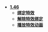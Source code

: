 * [**1.46**](/)
	* [**绑定特效**](/1.46/绑定特效)
	* [**解除特效绑定**](/1.46/解除特效绑定)
	* [**播放特效动画**](/1.46/播放特效动画)
			